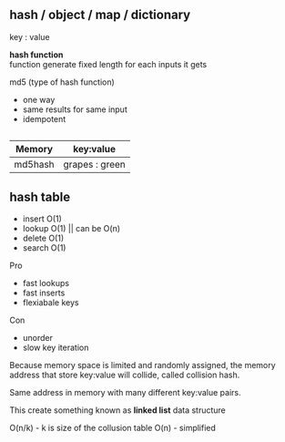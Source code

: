 ## hash / object / map / dictionary

key : value  

**hash function**   
function generate fixed length for each inputs it gets  


md5 (type of hash function)  
 - one way
 - same results for same input
 - idempotent

##
| Memory    | key:value     |
| ---       | -----------   |
| md5hash   | grapes : green|

## hash table
- insert O(1)
- lookup O(1) || can be O(n)
- delete O(1)
- search O(1)


Pro
- fast lookups
- fast inserts
- flexiabale keys

Con
- unorder
- slow key iteration


Because memory space is limited and randomly assigned, the memory address that store key:value will collide, called collision hash.

Same address in memory with many different key:value pairs.  

This create something known as **linked list** data structure

O(n/k) - k is size of the collusion table
O(n) - simplified 

